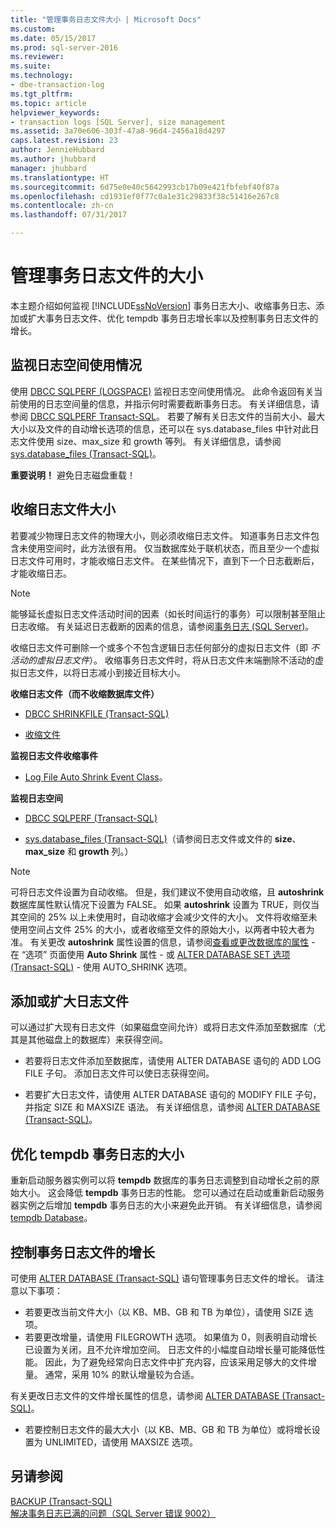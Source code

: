 ```yaml
---
title: "管理事务日志文件大小 | Microsoft Docs"
ms.custom: 
ms.date: 05/15/2017
ms.prod: sql-server-2016
ms.reviewer: 
ms.suite: 
ms.technology:
- dbe-transaction-log
ms.tgt_pltfrm: 
ms.topic: article
helpviewer_keywords:
- transaction logs [SQL Server], size management
ms.assetid: 3a70e606-303f-47a8-96d4-2456a18d4297
caps.latest.revision: 23
author: JennieHubbard
ms.author: jhubbard
manager: jhubbard
ms.translationtype: HT
ms.sourcegitcommit: 6d75e0e40c5642993cb17b09e421fbfebf40f87a
ms.openlocfilehash: cd1931ef0f77c0a1e31c29833f38c51416e267c8
ms.contentlocale: zh-cn
ms.lasthandoff: 07/31/2017

---
```

# <a name="manage-the-size-of-the-transaction-log-file"></a>管理事务日志文件的大小
本主题介绍如何监视 [!INCLUDE[ssNoVersion](../../includes/ssnoversion-md.md)] 事务日志大小、收缩事务日志、添加或扩大事务日志文件、优化 tempdb 事务日志增长率以及控制事务日志文件的增长。  

  ##  <a name="MonitorSpaceUse"></a> 监视日志空间使用情况  
使用 [DBCC SQLPERF (LOGSPACE)](https://docs.microsoft.com/sql/t-sql/database-console-commands/dbcc-sqlperf-transact-sql) 监视日志空间使用情况。 此命令返回有关当前使用的日志空间量的信息，并指示何时需要截断事务日志。 有关详细信息，请参阅 [DBCC SQLPERF Transact-SQL](../../t-sql/database-console-commands/dbcc-sqlperf-transact-sql.md)。 若要了解有关日志文件的当前大小、最大大小以及文件的自动增长选项的信息，还可以在 sys.database_files 中针对此日志文件使用 size、max_size 和 growth 等列。 有关详细信息，请参阅 [sys.database_files (Transact-SQL)](../../relational-databases/system-catalog-views/sys-database-files-transact-sql.md)。  
  
**重要说明！** 避免日志磁盘重载！  

  
##  <a name="ShrinkSize"></a> 收缩日志文件大小  
 若要减少物理日志文件的物理大小，则必须收缩日志文件。 知道事务日志文件包含未使用空间时，此方法很有用。 仅当数据库处于联机状态，而且至少一个虚拟日志文件可用时，才能收缩日志文件。 在某些情况下，直到下一个日志截断后，才能收缩日志。  
  
> [!NOTE]
>  能够延长虚拟日志文件活动时间的因素（如长时间运行的事务）可以限制甚至阻止日志收缩。 有关延迟日志截断的因素的信息，请参阅[事务日志 (SQL Server)](../../relational-databases/logs/the-transaction-log-sql-server.md)。  
  
 收缩日志文件可删除一个或多个不包含逻辑日志任何部分的虚拟日志文件（即 *不活动的虚拟日志文件*）。 收缩事务日志文件时，将从日志文件末端删除不活动的虚拟日志文件，以将日志减小到接近目标大小。  
  
 **收缩日志文件（而不收缩数据库文件）**  
  
-   [DBCC SHRINKFILE (Transact-SQL)](../../t-sql/database-console-commands/dbcc-shrinkfile-transact-sql.md)  
  
-   [收缩文件](../../relational-databases/databases/shrink-a-file.md)  
  
 **监视日志文件收缩事件**  
  
-   [Log File Auto Shrink Event Class](../../relational-databases/event-classes/log-file-auto-shrink-event-class.md)。  
  
 **监视日志空间**  
  
-   [DBCC SQLPERF (Transact-SQL)](../../t-sql/database-console-commands/dbcc-sqlperf-transact-sql.md)  
  
-   [sys.database_files (Transact-SQL)](../../relational-databases/system-catalog-views/sys-database-files-transact-sql.md)（请参阅日志文件或文件的 **size**、**max_size** 和 **growth** 列。）  
  
> [!NOTE]
>  可将日志文件设置为自动收缩。 但是，我们建议不使用自动收缩，且 **autoshrink** 数据库属性默认情况下设置为 FALSE。 如果 **autoshrink** 设置为 TRUE，则仅当其空间的 25% 以上未使用时，自动收缩才会减少文件的大小。 文件将收缩至未使用空间占文件 25% 的大小，或者收缩至文件的原始大小，以两者中较大者为准。 有关更改 **autoshrink** 属性设置的信息，请参阅[查看或更改数据库的属性](../../relational-databases/databases/view-or-change-the-properties-of-a-database.md) - 在 “选项” 页面使用 **Auto Shrink** 属性 - 或 [ALTER DATABASE SET 选项 (Transact-SQL)](../../t-sql/statements/alter-database-transact-sql-set-options.md) - 使用 AUTO_SHRINK 选项。  
  

##  <a name="AddOrEnlarge"></a> 添加或扩大日志文件  
 可以通过扩大现有日志文件（如果磁盘空间允许）或将日志文件添加至数据库（尤其是其他磁盘上的数据库）来获得空间。  
  
-   若要将日志文件添加至数据库，请使用 ALTER DATABASE 语句的 ADD LOG FILE 子句。 添加日志文件可以使日志获得空间。  
  
-   若要扩大日志文件，请使用 ALTER DATABASE 语句的 MODIFY FILE 子句，并指定 SIZE 和 MAXSIZE 语法。 有关详细信息，请参阅 [ALTER DATABASE (Transact-SQL)](../../t-sql/statements/alter-database-transact-sql.md)。  
    
  
##  <a name="tempdbOptimize"></a> 优化 tempdb 事务日志的大小  
 重新启动服务器实例可以将 **tempdb** 数据库的事务日志调整到自动增长之前的原始大小。 这会降低 **tempdb** 事务日志的性能。 您可以通过在启动或重新启动服务器实例之后增加 **tempdb** 事务日志的大小来避免此开销。 有关详细信息，请参阅 [tempdb Database](../../relational-databases/databases/tempdb-database.md)。  
  
  
##  <a name="ControlGrowth"></a> 控制事务日志文件的增长  
 可使用 [ALTER DATABASE (Transact-SQL)](../../t-sql/statements/alter-database-transact-sql.md) 语句管理事务日志文件的增长。 请注意以下事项：  
  
-   若要更改当前文件大小（以 KB、MB、GB 和 TB 为单位），请使用 SIZE 选项。  
  -   若要更改增量，请使用 FILEGROWTH 选项。 如果值为 0，则表明自动增长已设置为关闭，且不允许增加空间。 日志文件的小幅度自动增长量可能降低性能。 因此，为了避免经常向日志文件中扩充内容，应该采用足够大的文件增量。 通常，采用 10% 的默认增量较为合适。  

有关更改日志文件的文件增长属性的信息，请参阅 [ALTER DATABASE (Transact-SQL)](https://msdn.microsoft.com/library/ms174269.aspx)。  
  
-   若要控制日志文件的最大大小（以 KB、MB、GB 和 TB 为单位）或将增长设置为 UNLIMITED，请使用 MAXSIZE 选项。  
  
  
## <a name="see-also"></a>另请参阅  
 [BACKUP (Transact-SQL)](../../t-sql/statements/backup-transact-sql.md)   
 [解决事务日志已满的问题（SQL Server 错误 9002）](../../relational-databases/logs/troubleshoot-a-full-transaction-log-sql-server-error-9002.md)  
  
  

